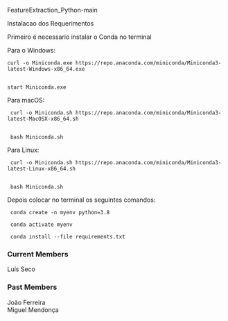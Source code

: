FeatureExtraction_Python-main

Instalacao dos Requerimentos

Primeiro é necessario instalar o Conda no terminal


Para o Windows:


    curl -o Miniconda.exe https://repo.anaconda.com/miniconda/Miniconda3-latest-Windows-x86_64.exe


    start Miniconda.exe


Para macOS:


     curl -o Miniconda.sh https://repo.anaconda.com/miniconda/Miniconda3-latest-MacOSX-x86_64.sh


     bash Miniconda.sh


Para Linux:


     curl -o Miniconda.sh https://repo.anaconda.com/miniconda/Miniconda3-latest-Linux-x86_64.sh


     bash Miniconda.sh

Depois colocar no terminal os seguintes comandos:

     conda create -n myenv python=3.8

     conda activate myenv

     conda install --file requirements.txt

### Current Members
Luís Seco <br>

### Past Members
João Ferreira <br>
Miguel Mendonça <br>
 
